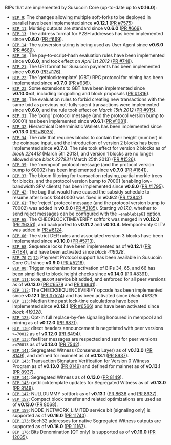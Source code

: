 BIPs that are implemented by Susucoin Core (up-to-date up to **v0.16.0**):

* [`BIP 9`](https://github.com/susucoin/bips/blob/master/bip-0009.mediawiki): The changes allowing multiple soft-forks to be deployed in parallel have been implemented since **v0.12.1**  ([PR #7575](https://github.com/susucoin/susucoin/pull/7575))
* [`BIP 11`](https://github.com/susucoin/bips/blob/master/bip-0011.mediawiki): Multisig outputs are standard since **v0.6.0** ([PR #669](https://github.com/susucoin/susucoin/pull/669)).
* [`BIP 13`](https://github.com/susucoin/bips/blob/master/bip-0013.mediawiki): The address format for P2SH addresses has been implemented since **v0.6.0** ([PR #669](https://github.com/susucoin/susucoin/pull/669)).
* [`BIP 14`](https://github.com/susucoin/bips/blob/master/bip-0014.mediawiki): The subversion string is being used as User Agent since **v0.6.0** ([PR #669](https://github.com/susucoin/susucoin/pull/669)).
* [`BIP 16`](https://github.com/susucoin/bips/blob/master/bip-0016.mediawiki): The pay-to-script-hash evaluation rules have been implemented since **v0.6.0**, and took effect on *April 1st 2012* ([PR #748](https://github.com/susucoin/susucoin/pull/748)).
* [`BIP 21`](https://github.com/susucoin/bips/blob/master/bip-0021.mediawiki): The URI format for Susucoin payments has been implemented since **v0.6.0** ([PR #176](https://github.com/susucoin/susucoin/pull/176)).
* [`BIP 22`](https://github.com/susucoin/bips/blob/master/bip-0022.mediawiki): The 'getblocktemplate' (GBT) RPC protocol for mining has been implemented since **v0.7.0** ([PR #936](https://github.com/susucoin/susucoin/pull/936)).
* [`BIP 23`](https://github.com/susucoin/bips/blob/master/bip-0023.mediawiki): Some extensions to GBT have been implemented since **v0.10.0rc1**, including longpolling and block proposals ([PR #1816](https://github.com/susucoin/susucoin/pull/1816)).
* [`BIP 30`](https://github.com/susucoin/bips/blob/master/bip-0030.mediawiki): The evaluation rules to forbid creating new transactions with the same txid as previous not-fully-spent transactions were implemented since **v0.6.0**, and the rule took effect on *March 15th 2012* ([PR #915](https://github.com/susucoin/susucoin/pull/915)).
* [`BIP 31`](https://github.com/susucoin/bips/blob/master/bip-0031.mediawiki): The 'pong' protocol message (and the protocol version bump to 60001) has been implemented since **v0.6.1** ([PR #1081](https://github.com/susucoin/susucoin/pull/1081)).
* [`BIP 32`](https://github.com/susucoin/bips/blob/master/bip-0032.mediawiki): Hierarchical Deterministic Wallets has been implemented since **v0.13.0** ([PR #8035](https://github.com/susucoin/susucoin/pull/8035)).
* [`BIP 34`](https://github.com/susucoin/bips/blob/master/bip-0034.mediawiki): The rule that requires blocks to contain their height (number) in the coinbase input, and the introduction of version 2 blocks has been implemented since **v0.7.0**. The rule took effect for version 2 blocks as of *block 224413* (March 5th 2013), and version 1 blocks are no longer allowed since *block 227931* (March 25th 2013) ([PR #1526](https://github.com/susucoin/susucoin/pull/1526)).
* [`BIP 35`](https://github.com/susucoin/bips/blob/master/bip-0035.mediawiki): The 'mempool' protocol message (and the protocol version bump to 60002) has been implemented since **v0.7.0** ([PR #1641](https://github.com/susucoin/susucoin/pull/1641)).
* [`BIP 37`](https://github.com/susucoin/bips/blob/master/bip-0037.mediawiki): The bloom filtering for transaction relaying, partial merkle trees for blocks, and the protocol version bump to 70001 (enabling low-bandwidth SPV clients) has been implemented since **v0.8.0** ([PR #1795](https://github.com/susucoin/susucoin/pull/1795)).
* [`BIP 42`](https://github.com/susucoin/bips/blob/master/bip-0042.mediawiki): The bug that would have caused the subsidy schedule to resume after block 13440000 was fixed in **v0.9.2** ([PR #3842](https://github.com/susucoin/susucoin/pull/3842)).
* [`BIP 61`](https://github.com/susucoin/bips/blob/master/bip-0061.mediawiki): The 'reject' protocol message (and the protocol version bump to 70002) was added in **v0.9.0** ([PR #3185](https://github.com/susucoin/susucoin/pull/3185)). Starting *v0.17.0*, whether to send reject messages can be configured with the `-enablebip61` option.
* [`BIP 65`](https://github.com/susucoin/bips/blob/master/bip-0065.mediawiki): The CHECKLOCKTIMEVERIFY softfork was merged in **v0.12.0** ([PR #6351](https://github.com/susucoin/susucoin/pull/6351)), and backported to **v0.11.2** and **v0.10.4**. Mempool-only CLTV was added in [PR #6124](https://github.com/susucoin/susucoin/pull/6124).
* [`BIP 66`](https://github.com/susucoin/bips/blob/master/bip-0066.mediawiki): The strict DER rules and associated version 3 blocks have been implemented since **v0.10.0** ([PR #5713](https://github.com/susucoin/susucoin/pull/5713)).
* [`BIP 68`](https://github.com/susucoin/bips/blob/master/bip-0068.mediawiki): Sequence locks have been implemented as of **v0.12.1**  ([PR #7184](https://github.com/susucoin/susucoin/pull/7184)), and have been activated since *block 419328*.
* [`BIP 70`](https://github.com/susucoin/bips/blob/master/bip-0070.mediawiki) [`71`](https://github.com/susucoin/bips/blob/master/bip-0071.mediawiki) [`72`](https://github.com/susucoin/bips/blob/master/bip-0072.mediawiki): Payment Protocol support has been available in Susucoin Core GUI since **v0.9.0** ([PR #5216](https://github.com/susucoin/susucoin/pull/5216)).
* [`BIP 90`](https://github.com/susucoin/bips/blob/master/bip-0090.mediawiki): Trigger mechanism for activation of BIPs 34, 65, and 66 has been simplified to block height checks since **v0.14.0** ([PR #8391](https://github.com/susucoin/susucoin/pull/8391)).
* [`BIP 111`](https://github.com/susucoin/bips/blob/master/bip-0111.mediawiki): `NODE_BLOOM` service bit added, and enforced for all peer versions as of **v0.13.0** ([PR #6579](https://github.com/susucoin/susucoin/pull/6579) and [PR #6641](https://github.com/susucoin/susucoin/pull/6641)).
* [`BIP 112`](https://github.com/susucoin/bips/blob/master/bip-0112.mediawiki): The CHECKSEQUENCEVERIFY opcode has been implemented since **v0.12.1** ([PR #7524](https://github.com/susucoin/susucoin/pull/7524)) and has been activated since *block 419328*.
* [`BIP 113`](https://github.com/susucoin/bips/blob/master/bip-0113.mediawiki): Median time past lock-time calculations have been implemented since **v0.12.1** ([PR #6566](https://github.com/susucoin/susucoin/pull/6566)) and have been activated since *block 419328*.
* [`BIP 125`](https://github.com/susucoin/bips/blob/master/bip-0125.mediawiki): Opt-in full replace-by-fee signaling honoured in mempool and mining as of **v0.12.0** ([PR 6871](https://github.com/susucoin/susucoin/pull/6871)).
* [`BIP 130`](https://github.com/susucoin/bips/blob/master/bip-0130.mediawiki): direct headers announcement is negotiated with peer versions `>=70012` as of **v0.12.0** ([PR 6494](https://github.com/susucoin/susucoin/pull/6494)).
* [`BIP 133`](https://github.com/susucoin/bips/blob/master/bip-0133.mediawiki): feefilter messages are respected and sent for peer versions `>=70013` as of **v0.13.0** ([PR 7542](https://github.com/susucoin/susucoin/pull/7542)).
* [`BIP 141`](https://github.com/susucoin/bips/blob/master/bip-0141.mediawiki): Segregated Witness (Consensus Layer) as of **v0.13.0** ([PR 8149](https://github.com/susucoin/susucoin/pull/8149)), and defined for mainnet as of **v0.13.1** ([PR 8937](https://github.com/susucoin/susucoin/pull/8937)).
* [`BIP 143`](https://github.com/susucoin/bips/blob/master/bip-0143.mediawiki): Transaction Signature Verification for Version 0 Witness Program as of **v0.13.0** ([PR 8149](https://github.com/susucoin/susucoin/pull/8149)) and defined for mainnet as of **v0.13.1** ([PR 8937](https://github.com/susucoin/susucoin/pull/8937)).
* [`BIP 144`](https://github.com/susucoin/bips/blob/master/bip-0144.mediawiki): Segregated Witness as of **0.13.0** ([PR 8149](https://github.com/susucoin/susucoin/pull/8149)).
* [`BIP 145`](https://github.com/susucoin/bips/blob/master/bip-0145.mediawiki): getblocktemplate updates for Segregated Witness as of **v0.13.0** ([PR 8149](https://github.com/susucoin/susucoin/pull/8149)).
* [`BIP 147`](https://github.com/susucoin/bips/blob/master/bip-0147.mediawiki): NULLDUMMY softfork as of **v0.13.1** ([PR 8636](https://github.com/susucoin/susucoin/pull/8636) and [PR 8937](https://github.com/susucoin/susucoin/pull/8937)).
* [`BIP 152`](https://github.com/susucoin/bips/blob/master/bip-0152.mediawiki): Compact block transfer and related optimizations are used as of **v0.13.0** ([PR 8068](https://github.com/susucoin/susucoin/pull/8068)).
* [`BIP 159`](https://github.com/susucoin/bips/blob/master/bip-0159.mediawiki): NODE_NETWORK_LIMITED service bit [signaling only] is supported as of **v0.16.0** ([PR 11740](https://github.com/susucoin/susucoin/pull/11740)).
* [`BIP 173`](https://github.com/susucoin/bips/blob/master/bip-0173.mediawiki): Bech32 addresses for native Segregated Witness outputs are supported as of **v0.16.0** ([PR 11167](https://github.com/susucoin/susucoin/pull/11167)).
* [`BIP 176`](https://github.com/susucoin/bips/blob/master/bip-0176.mediawiki): Bits Denomination [QT only] is supported as of **v0.16.0** ([PR 12035](https://github.com/susucoin/susucoin/pull/12035)).
